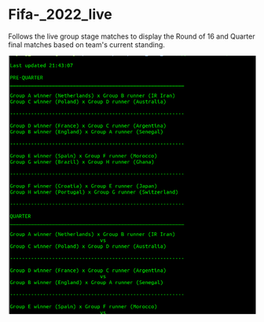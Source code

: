 # Fifa-_2022_live

Follows the live group stage matches to display the Round of 16 and Quarter final matches based on team's current standing. 


![Sample output ](/images/result.png)

